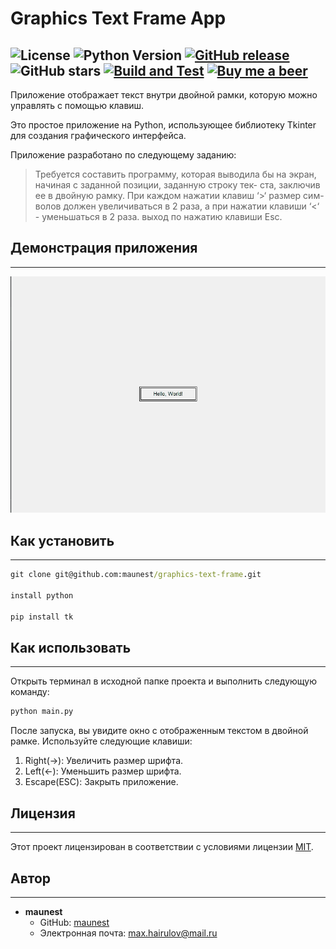 # Graphics Text Frame App

![License](https://img.shields.io/badge/license-MIT-blue.svg) 
![Python Version](https://img.shields.io/badge/python-3.11.1-blue)
[![GitHub release](https://img.shields.io/github/release/maunest/graphics-text-frame.svg)](https://github.com/maunest/graphics-text-frame/releases)
![GitHub stars](https://img.shields.io/github/stars/maunest/graphics-text-frame)
[![Build and Test](https://github.com/maunest/graphics-text-frame/actions/workflows/ci.yml/badge.svg?branch=master)](https://github.com/maunest/graphics-text-frame/actions/workflows/ci.yml)
[![Buy me a beer](https://img.shields.io/badge/Buy%20me%20a-beer-orange)](https://4.bp.blogspot.com/-MAAw9rtjNHM/XMjglKWMGaI/AAAAAAAA5KM/SKvNeCsLm8EWF8cvltoGtxZs9OFcdgOiwCLcBGAs/s1600/Medovarus%252B-%252B1.jpg)
---
Приложение отображает текст внутри двойной рамки, 
которую можно управлять с помощью клавиш.

Это простое приложение на Python, использующее библиотеку Tkinter 
для создания графического интерфейса. 

Приложение разработано по следующему заданию:
> Требуется составить программу, которая выводила бы на экран, начиная с заданной позиции, заданную строку тек-
ста, заключив ее в двойную рамку. При каждом нажатии клавиш ‘>‘ размер сим-
волов должен увеличиваться в 2 раза, а при нажатии клавиши ‘<‘ - уменьшаться в
2 раза. выход по нажатию клавиши Esc.

## Демонстрация приложения

---
<img src="gif/DemoApp.gif" alt="Демонстрация">

## Как установить

---

```cmd
git clone git@github.com:maunest/graphics-text-frame.git

install python

pip install tk
```


## Как использовать

---
Открыть терминал в исходной папке проекта и выполнить следующую команду:
```cmd
python main.py
```

После запуска, вы увидите окно с отображенным текстом в двойной рамке. Используйте следующие клавиши:

1) Right(→): Увеличить размер шрифта.
2) Left(←): Уменьшить размер шрифта.
3) Escape(ESC): Закрыть приложение.

## Лицензия

---

Этот проект лицензирован в соответствии с условиями лицензии [MIT](LICENSE.md).


## Автор

---

- **maunest**
  - GitHub: [maunest](https://github.com/maunest)
  - Электронная почта: max.hairulov@mail.ru

